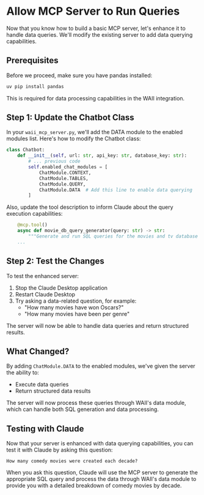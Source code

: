 # Allow MCP Server to Run Queries

Now that you know how to build a basic MCP server, let's enhance it to handle data queries. We'll modify the existing server to add data querying capabilities.

## Prerequisites

Before we proceed, make sure you have pandas installed:

```bash
uv pip install pandas
```

This is required for data processing capabilities in the WAII integration.

## Step 1: Update the Chatbot Class

In your `waii_mcp_server.py`, we'll add the DATA module to the enabled modules list. Here's how to modify the Chatbot class:

```python
class Chatbot:
    def __init__(self, url: str, api_key: str, database_key: str):
        # ... previous code
        self.enabled_chat_modules = [
            ChatModule.CONTEXT,
            ChatModule.TABLES,
            ChatModule.QUERY,
            ChatModule.DATA  # Add this line to enable data querying
        ]
```

Also, update the tool description to inform Claude about the query execution capabilities:
```python
    @mcp.tool()
    async def movie_db_query_generator(query: str) -> str:
        """Generate and run SQL queries for the movies and tv database based on natural language questions. Includes information about genres, directors, actors, awards, keywords, finances, and more.
    ...
```

## Step 2: Test the Changes

To test the enhanced server:

1. Stop the Claude Desktop application
2. Restart Claude Desktop
3. Try asking a data-related question, for example:
   - "How many movies have won Oscars?"
   - "How many movies have been per genre"

The server will now be able to handle data queries and return structured results.

## What Changed?

By adding `ChatModule.DATA` to the enabled modules, we've given the server the ability to:
- Execute data queries
- Return structured data results

The server will now process these queries through WAII's data module, which can handle both SQL generation and data processing.

## Testing with Claude

Now that your server is enhanced with data querying capabilities, you can test it with Claude by asking this question:

```
How many comedy movies were created each decade?
```

When you ask this question, Claude will use the MCP server to generate the appropriate SQL query and process the data through WAII's data module to provide you with a detailed breakdown of comedy movies by decade.
